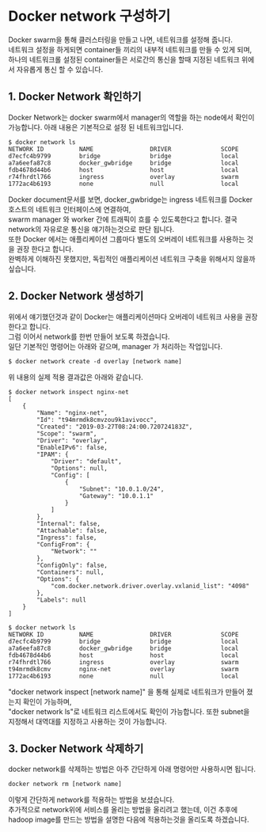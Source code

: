 # Docker network 구성하기
Docker swarm을 통해 클러스터링을 만들고 나면, 네트워크를 설정해 줍니다.  
네트워크 설정을 하게되면 container들 끼리의 내부적 네트워크를 만들 수 있게 되며,  
하나의 네트워크롤 설정된 container들은 서로간의 통신을 할때 지정된 네트워크 위에서 자유롭게 통신 할 수 있습니다.  

## 1. Docker Network 확인하기
Docker Network는 docker swarm에서 manager의 역할을 하는 node에서 확인이 가능합니다.
아래 내용은 기본적으로 설정 된 네트워크입니다.  
```{text}
$ docker network ls
NETWORK ID          NAME                DRIVER              SCOPE
d7ecfc4b9799        bridge              bridge              local
a7a6eefa87c8        docker_gwbridge     bridge              local
fdb4678d44b6        host                host                local
r74fhrdtl766        ingress             overlay             swarm
1772ac4b6193        none                null                local
```
Docker document문서를 보면, docker_gwbridge는 ingress 네트워크를 Docker 호스트의 네트워크 인터페이스에 연결하여,  
swarm manager 와 worker 간에 트래픽이 흐를 수 있도록한다고 합니다. 결국 network의 자유로운 통신을 얘기하는것으로 판단 됩니다.  
또한 Docker 에서는 애플리케이션 그룹마다 별도의 오버레이 네트워크를 사용하는 것을 권장 한다고 합니다.  
완벽하게 이해하진 못했지만, 독립적인 애플리케이션 네트워크 구축을 위해서지 않을까 싶습니다. 

## 2. Docker Network 생성하기
위에서 얘기했던것과 같이 Docker는 애플리케이션마다 오버레이 네트워크 사용을 권장한다고 합니다.  
그럼 이어서 network를 한번 만들어 보도록 하겠습니다.  
일단 기본적인 명령어는 아래와 같으며, manager 가 처리하는 작업입니다.
```{text}
$ docker network create -d overlay [network name]
```
위 내용의 실제 적용 결과값은 아래와 같습니다.  
```{text}
$ docker network inspect nginx-net
[
    {
        "Name": "nginx-net",
        "Id": "t94mrmdk8cmvzou9k1avivocc",
        "Created": "2019-03-27T08:24:00.720724183Z",
        "Scope": "swarm",
        "Driver": "overlay",
        "EnableIPv6": false,
        "IPAM": {
            "Driver": "default",
            "Options": null,
            "Config": [
                {
                    "Subnet": "10.0.1.0/24",
                    "Gateway": "10.0.1.1"
                }
            ]
        },
        "Internal": false,
        "Attachable": false,
        "Ingress": false,
        "ConfigFrom": {
            "Network": ""
        },
        "ConfigOnly": false,
        "Containers": null,
        "Options": {
            "com.docker.network.driver.overlay.vxlanid_list": "4098"
        },
        "Labels": null
    }
]

$ docker network ls
NETWORK ID          NAME                DRIVER              SCOPE
d7ecfc4b9799        bridge              bridge              local
a7a6eefa87c8        docker_gwbridge     bridge              local
fdb4678d44b6        host                host                local
r74fhrdtl766        ingress             overlay             swarm
t94mrmdk8cmv        nginx-net           overlay             swarm
1772ac4b6193        none                null                local
```
"docker network inspect [network name]" 을 통해 실제로 네트워크가 만들어 졌는지 확인이 가능하며,  
"docker network ls"로 네트워크 리스트에서도 확인이 가능합니다. 또한 subnet을 지정해서 대역대를 지정하고 사용하는 것이 가능합니다.   

## 3. Docker Network 삭제하기
docker network를 삭제하는 방법은 아주 간단하게 아래 명령어만 사용하시면 됩니다.
```{text}
docker network rm [network name]
```
이렇게 간단하게 network를 적용하는 방법을 보셨습니다.  
추가적으로 network위에 서비스를 올리는 방법을 올리려고 했는데, 이건 추후에 hadoop image를 만드는 방법을 설명한 다음에 적용하는것을 올리도록 하겠습니다.
